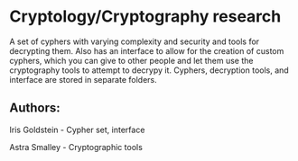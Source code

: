 # Cryptology/Cryptography research
A set of cyphers with varying complexity and security and tools for decrypting them.
Also has an interface to allow for the creation of custom cyphers, which you can give to other people
and let them use the cryptography tools to attempt to decrypy it.
Cyphers, decryption tools, and interface are stored in separate folders.

## Authors:
Iris Goldstein - Cypher set, interface

Astra Smalley - Cryptographic tools
